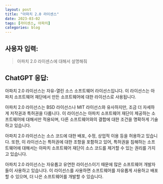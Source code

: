 ```yaml
---
layout: post
title: "아파치 2.0 라이센스"
date: 2023-03-02
tags: [라이센스, 아파치]
categories: blog
---
```


## 사용자 입력:
> 아파치 2.0 라이센스에 대해서 설명해줘

## ChatGPT 응답:
> 

아파치 2.0 라이선스는 자유-열린 소스 소프트웨어 라이선스입니다. 이 라이선스는 아파치 소프트웨어 재단에서 만든 소프트웨어에 대한 라이선스로 사용됩니다.

아파치 2.0 라이선스는 BSD 라이선스나 MIT 라이선스와 유사하지만, 조금 더 자세하게 저작권과 특허권을 다룹니다. 이 라이선스는 아파치 소프트웨어 재단이 제공하는 소프트웨어에 대해서만 적용되며, 다른 소프트웨어와의 결합에 대한 조건을 명확하게 기술하고 있습니다.

아파치 2.0 라이선스는 소스 코드에 대한 배포, 수정, 상업적 이용 등을 허용하고 있습니다. 또한, 이 라이선스는 특허권에 대한 조항을 포함하고 있어, 특허권을 침해하는 소프트웨어에 대해서는 아파치 소프트웨어 재단이 소스 코드를 제거할 수 있는 권리를 가지고 있습니다.

아파치 2.0 라이선스는 자유롭고 유연한 라이선스이기 때문에 많은 소프트웨어 개발자들이 사용하고 있습니다. 이 라이선스를 사용하면 소프트웨어를 자유롭게 사용하고 배포할 수 있으며, 더 나은 소프트웨어를 개발할 수 있습니다.

